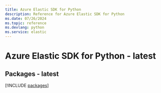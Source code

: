 ```yaml
---
title: Azure Elastic SDK for Python
description: Reference for Azure Elastic SDK for Python
ms.date: 07/26/2024
ms.topic: reference
ms.devlang: python
ms.service: elastic
---
```

# Azure Elastic SDK for Python - latest
## Packages - latest
[!INCLUDE [packages](elastic-index.md)]